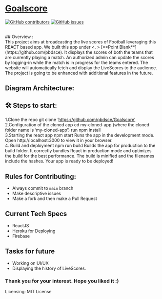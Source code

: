 # [Goalscore](https://github.com/pbdsce/Goalscore)
[![GitHub contributors](https://img.shields.io/github/contributors/GDSC-DSI/api)](https://github.com/pbdsce/Goalscore/graphs/contributors) 
[![GitHub issues](https://img.shields.io/github/issues/HAC-2020/Aimers)](https://github.com/pbdsce/Goalscore/issues)
<!-- [![apkSize](https://img.shields.io/badge/Web%20App%20size-32MB-blue)]()   -->
<br/> 
## Overview :
<br> 
This project aims at broadcasting the live scores of Football leveraging this REACT based app. We built this app under <. > [**Point Blank**](https://github.com/pbdsce).
It displays the scores of both the teams that are currently playing a match. An authorized admin can update the scores by logging-in while the match is in progress for the teams entered. The website will automatically fetch and display the LiveScores to the audience. The project is going to be enhanced with additional features in the future.

## Diagram Architecture:

## 🛠 Steps to start:
1.Clone the repo
    git clone ‘https://github.com/pbdsce/Goalscore’
    <br>
2.Configuration of the cloned app
    cd my-cloned-app (where the cloned folder name is ‘my-cloned-app’)
    run npm install
    <br>
3.Starting the react app
    npm start
    Runs the app in the development mode.
    Open http://localhost:3000 to view it in your browser.
    <br>
4. Build and deployment
    npm run build
    Builds the app for production to the build folder.
    It correctly bundles React in production mode and optimizes the build for the best performance.
    The build is minified and the filenames include the hashes.
    Your app is ready to be deployed!

 ## Rules for Contributing:
- Always commit to ```main``` branch
- Make descriptive issues
- Make a fork and then make a Pull Request

## Current Tech Specs
- ReactJS
- Heroku for Deploying
- Firebase

## Tasks for future
- Working on UI/UX
- Displaying the history of LiveScores.

### Thank you for your interest. Hope you liked it :)

Licensing: MIT License
